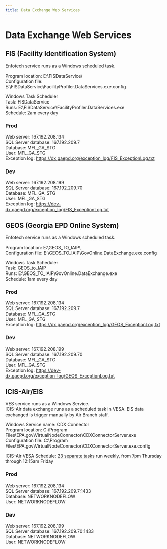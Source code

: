 ```yaml
---
title: Data Exchange Web Services
---
```


# Data Exchange Web Services

## FIS (Facility Identification System)

Enfotech service runs as a Windows scheduled task.

Program location: E:\FISDataService\  
Configuration file: E:\FISDataService\FacilityProfiler.DataServices.exe.config

Windows Task Scheduler  
Task: FISDataService  
Runs: E:\FISDataService\FacilityProfiler.DataServices.exe  
Schedule: 2am every day

### Prod

Web server: 167.192.208.134  
SQL Server database: 167.192.209.7  
    Database: MFL_GA_STG  
    User: MFL_GA_STG  
Exception log: https://dx.gaepd.org/exception_log/FIS_ExceptionLog.txt

### Dev

Web server: 167.192.208.199  
SQL Server database: 167.192.209.70  
    Database: MFL_GA_STG  
    User: MFL_GA_STG  
Exception log: https://dev-dx.gaepd.org/exception_log/FIS_ExceptionLog.txt  

## GEOS (Georgia EPD Online System)

Enfotech service runs as a Windows scheduled task.

Program location: E:\GEOS_TO_IAIP\  
Configuration file: E:\GEOS_TO_IAIP\GovOnline.DataExchange.exe.config  

Windows Task Scheduler  
Task: GEOS_to_IAIP  
Runs: E:\GEOS_TO_IAIP\GovOnline.DataExchange.exe  
Schedule: 1am every day  

### Prod

Web server: 167.192.208.134  
SQL Server database: 167.192.209.7  
    Database: MFL_GA_STG  
    User: MFL_GA_STG  
Exception log: https://dx.gaepd.org/exception_log/GEOS_ExceptionLog.txt  

### Dev

Web server: 167.192.208.199  
SQL Server database: 167.192.209.70  
    Database: MFL_GA_STG  
    User: MFL_GA_STG  
Exception log: https://dev-dx.gaepd.org/exception_log/GEOS_ExceptionLog.txt

## ICIS-Air/EIS

VES service runs as a Windows Service.  
ICIS-Air data exchange runs as a scheduled task in VESA. EIS data exchanged is trigger manually by Air Branch staff.

Windows Service name: CDX Connector  
Program location: C:\Program Files\EPA.gov\VirtualNodeConnector\CDXConnectorServer.exe  
Configuration file: C:\Program Files\EPA.gov\VirtualNodeConnector\CDXConnectorServer.exe.config  

ICIS-Air VESA Schedule: [23 separate tasks](https://gitlab.com/ga-epd-it/data-exchanges/icis-air/blob/master/docs/VESA%20tasks%20in%20order.md) run weekly, from 7pm Thursday through 12:15am Friday

### Prod

Web server: 167.192.208.134  
SQL Server database: 167.192.209.7:1433  
    Database: NETWORKNODEFLOW  
    User: NETWORKNODEFLOW  

### Dev

Web server: 167.192.208.199  
SQL Server database: 167.192.209.70:1433  
    Database: NETWORKNODEFLOW  
    User: NETWORKNODEFLOW  
